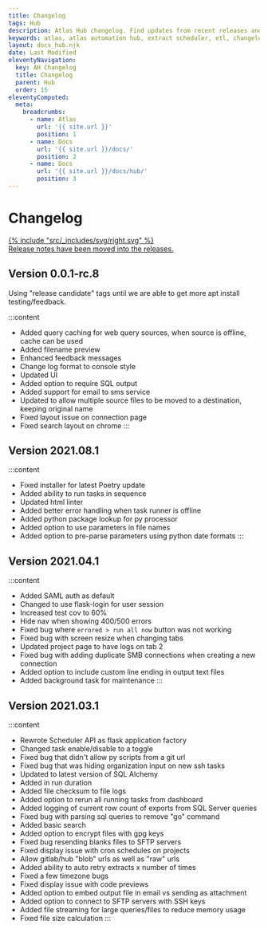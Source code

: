 ```yaml
---
title: Changelog
tags: Hub
description: Atlas Hub changelog. Find updates from recent releases and what feature you can expect on your next upgrade.
keywords: atlas, atlas automation hub, extract scheduler, etl, changelog
layout: docs_hub.njk
date: Last Modified
eleventyNavigation:
  key: AH Changelog
  title: Changelog
  parent: Hub
  order: 15
eleventyComputed:
  meta:
    breadcrumbs:
      - name: Atlas
        url: '{{ site.url }}'
        position: 1
      - name: Docs
        url: '{{ site.url }}/docs/'
        position: 2
      - name: Docs
        url: '{{ site.url }}/docs/hub/'
        position: 3
---
```


# Changelog

<a class="block border rounded-lg p-5 shadow bg-white no-underline group animate-fade transition-colors hover:border-sky-400 hover:shadow-sky-400" target="_blank" href="https://github.com/atlas-bi/Hub/releases" title="github releases">
  <div class="flex content-center space-x-2">
<div class=" my-auto">{% include "src/_includes/svg/right.svg" %}</div><div class="my-auto">Release notes have been moved into the <span class="text-sky-600 ">releases</span>.</div>
</div>
</a>

## Version 0.0.1-rc.8

Using "release candidate" tags until we are able to get more apt install testing/feedback.

:::content

- Added query caching for web query sources, when source is offline, cache can be used
- Added filename preview
- Enhanced feedback messages
- Change log format to console style
- Updated UI
- Added option to require SQL output
- Added support for email to sms service
- Updated to allow multiple source files to be moved to a destination, keeping original name
- Fixed layout issue on connection page
- Fixed search layout on chrome
  :::

## Version 2021.08.1

:::content

- Fixed installer for latest Poetry update
- Added ability to run tasks in sequence
- Updated html linter
- Added better error handling when task runner is offline
- Added python package lookup for py processor
- Added option to use parameters in file names
- Added option to pre-parse parameters using python date formats
  :::

## Version 2021.04.1

:::content

- Added SAML auth as default
- Changed to use flask-login for user session
- Increased test cov to 60%
- Hide nav when showing 400/500 errors
- Fixed bug where `errored > run all now` button was not working
- Fixed bug with screen resize when changing tabs
- Updated project page to have logs on tab 2
- Fixed bug with adding duplicate SMB connections when creating a new connection
- Added option to include custom line ending in output text files
- Added background task for maintenance
  :::

## Version 2021.03.1

:::content

- Rewrote Scheduler API as flask application factory
- Changed task enable/disable to a toggle
- Fixed bug that didn't allow py scripts from a git url
- Fixed bug that was hiding organization input on new ssh tasks
- Updated to latest version of SQL Alchemy
- Added in run duration
- Added file checksum to file logs
- Added option to rerun all running tasks from dashboard
- Added logging of current row count of exports from SQL Server queries
- Fixed bug with parsing sql queries to remove "go" command
- Added basic search
- Added option to encrypt files with gpg keys
- Fixed bug resending blanks files to SFTP servers
- Fixed display issue with cron schedules on projects
- Allow gitlab/hub "blob" urls as well as "raw" urls
- Added ability to auto retry extracts x number of times
- Fixed a few timezone bugs
- Fixed display issue with code previews
- Added option to embed output file in email vs sending as attachment
- Added option to connect to SFTP servers with SSH keys
- Added file streaming for large queries/files to reduce memory usage
- Fixed file size calculation
  :::

